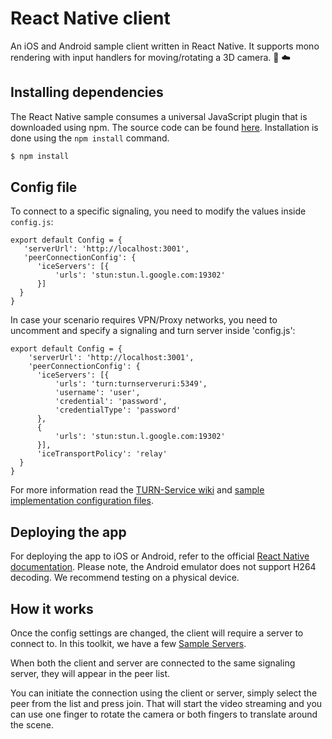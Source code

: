 # React Native client

An iOS and Android sample client written in React Native. It supports mono rendering with input handlers for moving/rotating a 3D camera. :iphone: :cloud:

## Installing dependencies

The React Native sample consumes a universal JavaScript plugin that is downloaded using npm. The source code can be found [here](https://github.com/CatalystCode/js-3dtoolkit). Installation is done using the `npm install` command.

```bash
$ npm install
```
## Config file

To connect to a specific signaling, you need to modify the values inside `config.js`:
```  
export default Config = {
   'serverUrl': 'http://localhost:3001',
   'peerConnectionConfig': {
      'iceServers': [{
          'urls': 'stun:stun.l.google.com:19302'
      }]
  } 
}
```

In case your scenario requires VPN/Proxy networks, you need to uncomment and specify a signaling and turn server inside 'config.js':
```  
export default Config = {
    'serverUrl': 'http://localhost:3001',
    'peerConnectionConfig': {
      'iceServers': [{
          'urls': 'turn:turnserveruri:5349',
          'username': 'user',
          'credential': 'password',
          'credentialType': 'password'
      },
      {
          'urls': 'stun:stun.l.google.com:19302'
      }],
      'iceTransportPolicy': 'relay'
  }
}
```

For more information read the [TURN-Service wiki](https://github.com/CatalystCode/3dtoolkit/wiki/TURN-Service) and [sample implementation configuration files](https://github.com/CatalystCode/3dtoolkit/wiki/JSON-Config-Files).

## Deploying the app

For deploying the app to iOS or Android, refer to the official [React Native documentation](https://facebook.github.io/react-native/docs/getting-started.html). Please note, the Android emulator does not support H264 decoding. We recommend testing on a physical device. 

## How it works

Once the config settings are changed, the client will require a server to connect to. In this toolkit, we have a few [Sample Servers](https://github.com/CatalystCode/3dtoolkit/tree/master/Samples/Server). 

When both the client and server are connected to the same signaling server, they will appear in the peer list. 

You can initiate the connection using the client or server, simply select the peer from the list and press join. That will start the video streaming and you can use one finger to rotate the camera or both fingers to translate around the scene.
